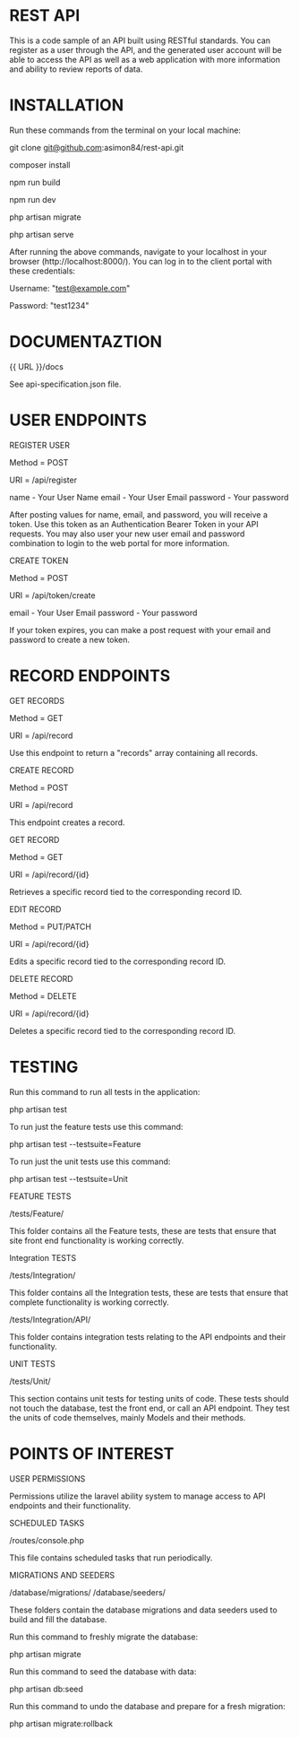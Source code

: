 REST API
========

This is a code sample of an API built using RESTful standards. You can register as a user through the API, and the generated user account will be able to access the API as well as a web application with more information and ability to review reports of data.

INSTALLATION
============

Run these commands from the terminal on your local machine:

git clone git@github.com:asimon84/rest-api.git

composer install

npm run build

npm run dev

php artisan migrate

php artisan serve

After running the above commands, navigate to your localhost in your browser (http://localhost:8000/). You can log in to the client portal with these credentials:

Username: "test@example.com"

Password: "test1234"

DOCUMENTAZTION
==============

{{ URL }}/docs

See api-specification.json file.

USER ENDPOINTS
==============

REGISTER USER

Method = POST

URI = /api/register

name - Your User Name
email - Your User Email
password - Your password

After posting values for name, email, and password, you will receive a token. Use this token as an Authentication Bearer Token in your API requests. You may also user your new user email and password combination to login to the web portal for more information.

CREATE TOKEN

Method = POST

URI = /api/token/create

email - Your User Email
password - Your password

If your token expires, you can make a post request with your email and password to create a new token.

RECORD ENDPOINTS
================

GET RECORDS

Method = GET

URI = /api/record

Use this endpoint to return a "records" array containing all records.

CREATE RECORD

Method = POST

URI = /api/record

This endpoint creates a record.

GET RECORD

Method = GET

URI = /api/record/{id}

Retrieves a specific record tied to the corresponding record ID.

EDIT RECORD

Method = PUT/PATCH

URI = /api/record/{id}

Edits a specific record tied to the corresponding record ID.

DELETE RECORD

Method = DELETE

URI = /api/record/{id}

Deletes a specific record tied to the corresponding record ID.

TESTING
=======

Run this command to run all tests in the application:

php artisan test

To run just the feature tests use this command:

php artisan test --testsuite=Feature

To run just the unit tests use this command:

php artisan test --testsuite=Unit

FEATURE TESTS

/tests/Feature/

This folder contains all the Feature tests, these are tests that ensure that site front end functionality is working correctly.

Integration TESTS

/tests/Integration/

This folder contains all the Integration tests, these are tests that ensure that complete functionality is working correctly.

/tests/Integration/API/

This folder contains integration tests relating to the API endpoints and their functionality.

UNIT TESTS

/tests/Unit/

This section contains unit tests for testing units of code. These tests should not touch the database, test the front end, or call an API endpoint. They test the units of code themselves, mainly Models and their methods.

POINTS OF INTEREST
==================

USER PERMISSIONS

Permissions utilize the laravel ability system to manage access to API endpoints and their functionality.

SCHEDULED TASKS

/routes/console.php

This file contains scheduled tasks that run periodically.

MIGRATIONS AND SEEDERS

/database/migrations/
/database/seeders/

These folders contain the database migrations and data seeders used to build and fill the database.

Run this command to freshly migrate the database:

php artisan migrate

Run this command to seed the database with data:

php artisan db:seed

Run this command to undo the database and prepare for a fresh migration:

php artisan migrate:rollback


